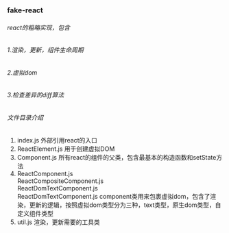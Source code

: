 ### fake-react

###### react的粗略实现，包含
###### 1.渲染，更新，组件生命周期
###### 2.虚拟dom
###### 3.检查差异的diff算法

###### 文件目录介绍
1. index.js 外部引用react的入口
2. ReactElement.js 用于创建虚拟DOM
3. Component.js 所有react的组件的父类，包含最基本的构造函数和setState方法
4. ReactComponent.js</br>
   ReactCompositeComponent.js</br>
   ReactDomTextComponent.js </br>
   ReactDomTextComponent.js component类用来包裹虚拟dom，包含了渲染，更新的逻辑，按照虚拟dom类型分为三种，text类型，原生dom类型，自定义组件类型
5. util.js 渲染，更新需要的工具类